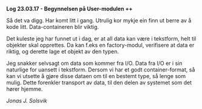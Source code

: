 

**Log 23.03.17 - Begynnelsen på User-modulen ++**

Så det va digg. Har komt litt i gang. Utrulig kor mykje ein finn ut berre av å kode litt.
Data-containeren blir viktig.

Det kuleste jeg har funnet ut i dag, er at all data kan være i tekstform, helt til objekter skal opprettes.
Da kan f.eks en factory-modul, verifisere at data er riktig, og derette lage et objekt av den typen.

Jeg snakker selvsagt om data som kommer fra I/O. Data fra I/O er i sin naturlige for uansett i tekstform.
Dersom vi har et godt container-format, så kan vi utsette å gjøre disse dataen om til en bestemt type, så lenge som mulig. 
Dette forenkler transport av data, til den delen av systemet som det hører hjemme.

*Jonas J. Solsvik*